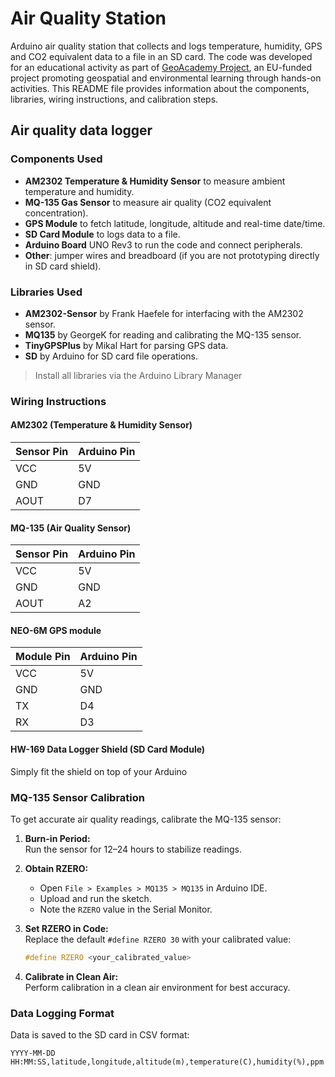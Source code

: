 # Air Quality Station

Arduino air quality station that collects and logs temperature, humidity, GPS and CO2 equivalent data to a file in an SD card. The code was developed for an educational activity as part of [GeoAcademy Project](https://geoacademy.eu), an EU-funded project promoting geospatial and environmental learning through hands-on activities. This README file provides information about the components, libraries, wiring instructions, and calibration steps.

## Air quality data logger

### Components Used

- **AM2302 Temperature & Humidity Sensor** to measure ambient temperature and humidity.
- **MQ-135 Gas Sensor** to measure air quality (CO2 equivalent concentration).
- **GPS Module** to fetch latitude, longitude, altitude and real-time date/time.
- **SD Card Module** to logs data to a file.
- **Arduino Board** UNO Rev3 to run the code and connect peripherals.
- **Other**: jumper wires and breadboard (if you are not prototyping directly in SD card shield).

### Libraries Used

- **AM2302-Sensor** by Frank Haefele for interfacing with the AM2302 sensor.  
- **MQ135** by GeorgeK for reading and calibrating the MQ-135 sensor.  
- **TinyGPSPlus** by Mikal Hart for parsing GPS data.  
- **SD** by Arduino for SD card file operations.

> Install all libraries via the Arduino Library Manager

### Wiring Instructions

#### AM2302 (Temperature & Humidity Sensor)

| Sensor Pin | Arduino Pin |
|------------|-------------|
| VCC        | 5V          |
| GND        | GND         |
| AOUT       | D7        |

#### MQ-135 (Air Quality Sensor)

| Sensor Pin | Arduino Pin |
|------------|-------------|
| VCC        | 5V          |
| GND        | GND         |
| AOUT       | A2          |

#### NEO-6M GPS module

| Module Pin | Arduino Pin |
|------------|-------------|
| VCC        | 5V          |
| GND        | GND         |
| TX         | D4          |
| RX         | D3          |

#### HW-169 Data Logger Shield (SD Card Module)

Simply fit the shield on top of your Arduino 

### MQ-135 Sensor Calibration

To get accurate air quality readings, calibrate the MQ-135 sensor:

1. **Burn-in Period:**  
   Run the sensor for 12–24 hours to stabilize readings.

2. **Obtain RZERO:**  
   - Open `File > Examples > MQ135 > MQ135` in Arduino IDE.  
   - Upload and run the sketch.  
   - Note the `RZERO` value in the Serial Monitor.

3. **Set RZERO in Code:**  
   Replace the default `#define RZERO 30` with your calibrated value:

   ```c++
   #define RZERO <your_calibrated_value>
   ```

4. **Calibrate in Clean Air:**  
   Perform calibration in a clean air environment for best accuracy.

### Data Logging Format

Data is saved to the SD card in CSV format:

```
YYYY-MM-DD HH:MM:SS,latitude,longitude,altitude(m),temperature(C),humidity(%),ppm
``` 

